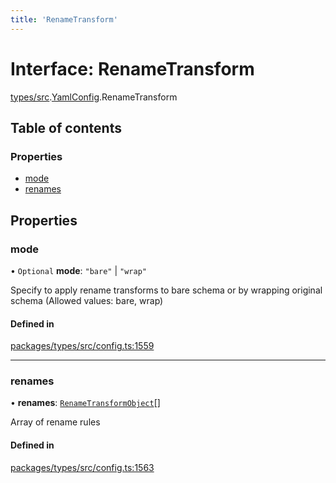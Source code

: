 ```yaml
---
title: 'RenameTransform'
---
```


# Interface: RenameTransform

[types/src](../modules/types_src).[YamlConfig](../modules/types_src.YamlConfig).RenameTransform

## Table of contents

### Properties

- [mode](types_src.YamlConfig.RenameTransform#mode)
- [renames](types_src.YamlConfig.RenameTransform#renames)

## Properties

### mode

• `Optional` **mode**: ``"bare"`` \| ``"wrap"``

Specify to apply rename transforms to bare schema or by wrapping original schema (Allowed values: bare, wrap)

#### Defined in

[packages/types/src/config.ts:1559](https://github.com/Urigo/graphql-mesh/blob/master/packages/types/src/config.ts#L1559)

___

### renames

• **renames**: [`RenameTransformObject`](types_src.YamlConfig.RenameTransformObject)[]

Array of rename rules

#### Defined in

[packages/types/src/config.ts:1563](https://github.com/Urigo/graphql-mesh/blob/master/packages/types/src/config.ts#L1563)
